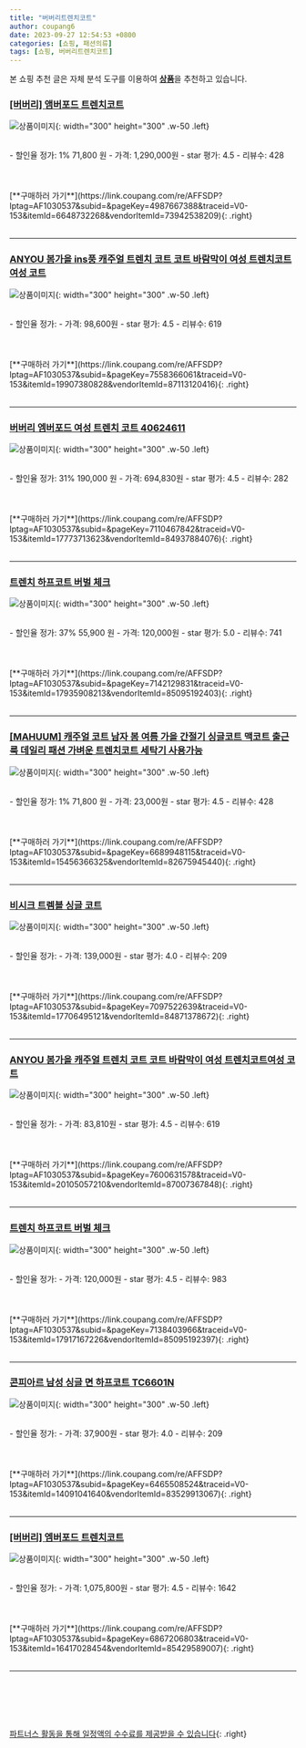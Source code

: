 ```yaml
---
title: "버버리트렌치코트"
author: coupang6
date: 2023-09-27 12:54:53 +0800
categories: [쇼핑, 패션의류]
tags: [쇼핑, 버버리트렌치코트]
---
```


본 쇼핑 추천 글은 자체 분석 도구를 이용하여 [**상품**](https://link.coupang.com/a/bao1ui)을 추천하고 있습니다.

### [[버버리] 앰버포드 트렌치코트](https://link.coupang.com/re/AFFSDP?lptag=AF1030537&subid=&pageKey=4987667388&traceid=V0-153&itemId=6648732268&vendorItemId=73942538209)

![상품이미지](https://thumbnail8.coupangcdn.com/thumbnails/remote/230x230ex/image/vendor_inventory/a2ed/02c65f73efb65bdf3519f07b151bf84782a315e4511d2c4a4dd68e349b22.jpg){: width="300" height="300" .w-50 .left}


<br>
- 할인율 정가: 1%  71,800   원
- 가격: 1,290,000원
- star 평가: 4.5
- 리뷰수: 428
<br>
<br>
<br>
<br>
[**구매하러 가기**](https://link.coupang.com/re/AFFSDP?lptag=AF1030537&subid=&pageKey=4987667388&traceid=V0-153&itemId=6648732268&vendorItemId=73942538209){: .right}
<br>
<br>

---

### [ANYOU 봄가을 ins풍 캐주얼 트렌치 코트 코트 바람막이 여성 트렌치코트여성 코트](https://link.coupang.com/re/AFFSDP?lptag=AF1030537&subid=&pageKey=7558366061&traceid=V0-153&itemId=19907380828&vendorItemId=87113120416)

![상품이미지](https://thumbnail8.coupangcdn.com/thumbnails/remote/230x230ex/image/vendor_inventory/12c0/d8d9224d26074e52ba4bb164e092aac6fbebb401c6780892b8532155f583.jpg){: width="300" height="300" .w-50 .left}


<br>
- 할인율 정가: 
- 가격: 98,600원
- star 평가: 4.5
- 리뷰수: 619
<br>
<br>
<br>
<br>
[**구매하러 가기**](https://link.coupang.com/re/AFFSDP?lptag=AF1030537&subid=&pageKey=7558366061&traceid=V0-153&itemId=19907380828&vendorItemId=87113120416){: .right}
<br>
<br>

---

### [버버리 엠버포드 여성 트렌치 코트 40624611](https://link.coupang.com/re/AFFSDP?lptag=AF1030537&subid=&pageKey=7110467842&traceid=V0-153&itemId=17773713623&vendorItemId=84937884076)

![상품이미지](https://thumbnail7.coupangcdn.com/thumbnails/remote/230x230ex/image/vendor_inventory/beba/352f699c3011b99ffa775c31532beb7a78453787dcc8a512c0175dd0f6ec.jpg){: width="300" height="300" .w-50 .left}


<br>
- 할인율 정가: 31%  190,000   원
- 가격: 694,830원
- star 평가: 4.5
- 리뷰수: 282
<br>
<br>
<br>
<br>
[**구매하러 가기**](https://link.coupang.com/re/AFFSDP?lptag=AF1030537&subid=&pageKey=7110467842&traceid=V0-153&itemId=17773713623&vendorItemId=84937884076){: .right}
<br>
<br>

---

### [트렌치 하프코트 버벌 체크](https://link.coupang.com/re/AFFSDP?lptag=AF1030537&subid=&pageKey=7142129831&traceid=V0-153&itemId=17935908213&vendorItemId=85095192403)

![상품이미지](https://thumbnail10.coupangcdn.com/thumbnails/remote/230x230ex/image/vendor_inventory/064e/cbdae813dcfbbe2b23d3c5d4954bc11f8b2195a41bda523089f697a61683.jpg){: width="300" height="300" .w-50 .left}


<br>
- 할인율 정가: 37%  55,900   원
- 가격: 120,000원
- star 평가: 5.0
- 리뷰수: 741
<br>
<br>
<br>
<br>
[**구매하러 가기**](https://link.coupang.com/re/AFFSDP?lptag=AF1030537&subid=&pageKey=7142129831&traceid=V0-153&itemId=17935908213&vendorItemId=85095192403){: .right}
<br>
<br>

---

### [[MAHUUM] 캐주얼 코트 남자 봄 여름 가을 간절기 싱글코트 맥코트 출근룩 데일리 패션 가벼운 트렌치코트 세탁기 사용가능](https://link.coupang.com/re/AFFSDP?lptag=AF1030537&subid=&pageKey=6689948115&traceid=V0-153&itemId=15456366325&vendorItemId=82675945440)

![상품이미지](https://thumbnail8.coupangcdn.com/thumbnails/remote/230x230ex/image/vendor_inventory/c488/8df6bb34fca4cd4f04461dfc0305d9ed243bd00f7727ab3152570c90f554.png){: width="300" height="300" .w-50 .left}


<br>
- 할인율 정가: 1%  71,800   원
- 가격: 23,000원
- star 평가: 4.5
- 리뷰수: 428
<br>
<br>
<br>
<br>
[**구매하러 가기**](https://link.coupang.com/re/AFFSDP?lptag=AF1030537&subid=&pageKey=6689948115&traceid=V0-153&itemId=15456366325&vendorItemId=82675945440){: .right}
<br>
<br>

---

### [비시크 트렘블 싱글 코트](https://link.coupang.com/re/AFFSDP?lptag=AF1030537&subid=&pageKey=7097522639&traceid=V0-153&itemId=17706495121&vendorItemId=84871378672)

![상품이미지](https://thumbnail6.coupangcdn.com/thumbnails/remote/230x230ex/image/vendor_inventory/5ffe/c881597b2fd3c45d46d6748ea55c38b89865dc7d6c4862b626752efaa6ee.jpg){: width="300" height="300" .w-50 .left}


<br>
- 할인율 정가: 
- 가격: 139,000원
- star 평가: 4.0
- 리뷰수: 209
<br>
<br>
<br>
<br>
[**구매하러 가기**](https://link.coupang.com/re/AFFSDP?lptag=AF1030537&subid=&pageKey=7097522639&traceid=V0-153&itemId=17706495121&vendorItemId=84871378672){: .right}
<br>
<br>

---

### [ANYOU 봄가을 캐주얼 트렌치 코트 코트 바람막이 여성 트렌치코트여성 코트](https://link.coupang.com/re/AFFSDP?lptag=AF1030537&subid=&pageKey=7600631578&traceid=V0-153&itemId=20105057210&vendorItemId=87007367848)

![상품이미지](https://thumbnail10.coupangcdn.com/thumbnails/remote/230x230ex/image/vendor_inventory/ab69/d2399762a908210fa6a1a489bc450ac21196cb1effa661cfe4061b4cadc9.jpg){: width="300" height="300" .w-50 .left}


<br>
- 할인율 정가: 
- 가격: 83,810원
- star 평가: 4.5
- 리뷰수: 619
<br>
<br>
<br>
<br>
[**구매하러 가기**](https://link.coupang.com/re/AFFSDP?lptag=AF1030537&subid=&pageKey=7600631578&traceid=V0-153&itemId=20105057210&vendorItemId=87007367848){: .right}
<br>
<br>

---

### [트렌치 하프코트 버벌 체크](https://link.coupang.com/re/AFFSDP?lptag=AF1030537&subid=&pageKey=7138403966&traceid=V0-153&itemId=17917167226&vendorItemId=85095192397)

![상품이미지](https://thumbnail8.coupangcdn.com/thumbnails/remote/230x230ex/image/vendor_inventory/5a23/abf43b736bc8d9253e53051cfd11a48a120a1015bdce4c840672f0c216c8.jpg){: width="300" height="300" .w-50 .left}


<br>
- 할인율 정가: 
- 가격: 120,000원
- star 평가: 4.5
- 리뷰수: 983
<br>
<br>
<br>
<br>
[**구매하러 가기**](https://link.coupang.com/re/AFFSDP?lptag=AF1030537&subid=&pageKey=7138403966&traceid=V0-153&itemId=17917167226&vendorItemId=85095192397){: .right}
<br>
<br>

---

### [콘피아르 남성 싱글 면 하프코트 TC6601N](https://link.coupang.com/re/AFFSDP?lptag=AF1030537&subid=&pageKey=6465508524&traceid=V0-153&itemId=14091041640&vendorItemId=83529913067)

![상품이미지](https://thumbnail9.coupangcdn.com/thumbnails/remote/230x230ex/image/vendor_inventory/3b3e/cb93605ed22a64e637129ed9f0513af973967b45b9ba800a6f99311d147f.jpg){: width="300" height="300" .w-50 .left}


<br>
- 할인율 정가: 
- 가격: 37,900원
- star 평가: 4.0
- 리뷰수: 209
<br>
<br>
<br>
<br>
[**구매하러 가기**](https://link.coupang.com/re/AFFSDP?lptag=AF1030537&subid=&pageKey=6465508524&traceid=V0-153&itemId=14091041640&vendorItemId=83529913067){: .right}
<br>
<br>

---

### [[버버리] 엠버포드 트렌치코트](https://link.coupang.com/re/AFFSDP?lptag=AF1030537&subid=&pageKey=6867206803&traceid=V0-153&itemId=16417028454&vendorItemId=85429589007)

![상품이미지](https://thumbnail8.coupangcdn.com/thumbnails/remote/230x230ex/image/vendor_inventory/2e9c/33e0ac7e47d007aeccc34b44d310076aaa6422df459c066e3436ebd1c7d7.jpg){: width="300" height="300" .w-50 .left}


<br>
- 할인율 정가: 
- 가격: 1,075,800원
- star 평가: 4.5
- 리뷰수: 1642
<br>
<br>
<br>
<br>
[**구매하러 가기**](https://link.coupang.com/re/AFFSDP?lptag=AF1030537&subid=&pageKey=6867206803&traceid=V0-153&itemId=16417028454&vendorItemId=85429589007){: .right}
<br>
<br>

---
<br><br><br><br><br> [파트너스 활동을 통해 일정액의 수수료를 제공받을 수 있습니다](https://link.coupang.com/a/bao1ui){: .right}